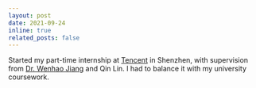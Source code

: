 ```yaml
---
layout: post
date: 2021-09-24
inline: true
related_posts: false
---
```


Started my part-time internship at [Tencent](https://www.tencent.com/) in Shenzhen, with supervision from [Dr. Wenhao Jiang](https://scholar.google.com/citations?user=rAlT64IAAAAJ&hl=en) and Qin Lin. I had to balance it with my university coursework.